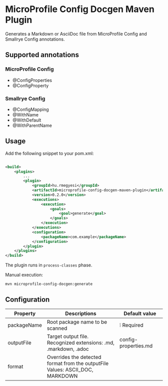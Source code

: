 # MicroProfile Config Docgen Maven Plugin

Generates a Markdown or AsciiDoc file from MicroProfile Config and Smallrye Config annotations.

## Supported annotations

### MicroProfile Config

* @ConfigProperties
* @ConfigProperty

### Smallrye Config

* @ConfigMapping
* @WithName
* @WithDefault
* @WithParentName

## Usage

Add the following snippet to your pom.xml:

```xml

<build>
    <plugins>
        ...
        <plugin>
            <groupId>hu.rmegyesi</groupId>
            <artifactId>microprofile-config-docgen-maven-plugin</artifactId>
            <version>0.2.0</version>
            <executions>
                <execution>
                    <goals>
                        <goal>generate</goal>
                    </goals>
                </execution>
            </executions>
            <configuration>
                <packageName>com.example</packageName>
            </configuration>
        </plugin>
    </plugins>
</build>
```

The plugin runs in `process-classes` phase.

Manual execution:

```
mvn microprofile-config-docgen:generate
```

## Configuration

| Property    | Descriptions                                                                      | Default value        |
|-------------|-----------------------------------------------------------------------------------|----------------------|
| packageName | Root package name to be scanned                                                   | ❕ Required           |
| outputFile  | Target output file.<br/>Recognized extensions: .md, .markdown, .adoc              | config-properties.md |
| format      | Overrides the detected format from the outputFile<br/>Values: ASCII_DOC, MARKDOWN |                      |
